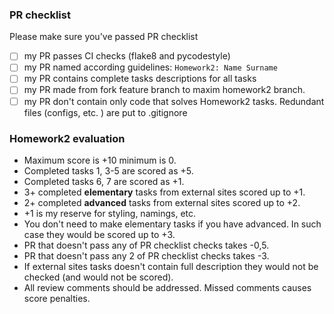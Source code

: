 ### PR checklist
Please make sure you've passed PR checklist
- [ ] my PR passes CI checks (flake8 and pycodestyle)
- [ ] my PR named according guidelines: `Homework2: Name Surname`
- [ ] my PR contains complete tasks descriptions for all tasks
- [ ] my PR made from fork feature branch to maxim homework2 branch.
- [ ] my PR don't contain only code that solves Homework2 tasks.
Redundant files (configs, etc. ) are put to .gitignore

### Homework2 evaluation
- Maximum score is +10 minimum is 0.
- Completed tasks 1, 3-5 are scored as +5.
- Completed tasks 6, 7 are scored as +1.
- 3+ completed **elementary** tasks from external sites scored up to +1.
- 2+ completed **advanced** tasks from external sites scored up to +2.
- +1 is my reserve for styling, namings, etc. 
- You don't need to make elementary tasks if you have advanced. In such case
they would be scored up to +3.
- PR that doesn't pass any of PR checklist checks takes -0,5.
- PR that doesn't pass any 2 of PR checklist checks takes -3.
- If external sites tasks doesn't contain full description they would not be
 checked (and would not be scored).
- All review comments should be addressed. Missed comments causes score 
penalties.